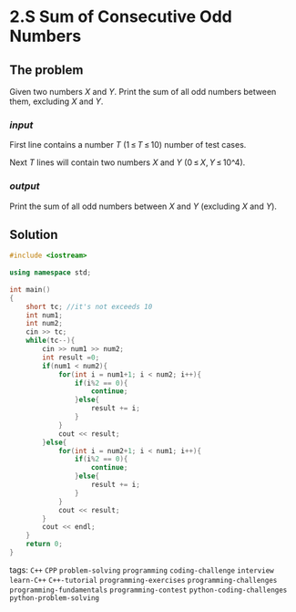 # 2.S Sum of Consecutive Odd Numbers

## The problem
Given two numbers *X* and *Y*. Print the sum of all odd numbers between them, excluding *X* and *Y*.

### *input*
First line contains a number *T* (1 ≤ *T* ≤ 10) number of test cases.

Next *T* lines will contain two numbers *X* and *Y* (0 ≤ *X*, *Y* ≤ 10^4).
### *output*
Print the sum of all odd numbers between *X* and *Y* (excluding *X* and *Y*).

## Solution

```C++
#include <iostream>
 
using namespace std;
 
int main()
{
    short tc; //it's not exceeds 10
    int num1;
    int num2;
    cin >> tc;
    while(tc--){
        cin >> num1 >> num2;
        int result =0;
        if(num1 < num2){
            for(int i = num1+1; i < num2; i++){
                if(i%2 == 0){
                    continue;
                }else{
                    result += i;
                }
            }
            cout << result;
        }else{
            for(int i = num2+1; i < num1; i++){
                if(i%2 == 0){
                    continue;
                }else{
                    result += i;
                }
            }
            cout << result;
        }
        cout << endl;
    }
    return 0;
}
```

tags: `C++`  `CPP`  `problem-solving`  `programming`  `coding-challenge`  `interview`
`learn-C++`  `C++-tutorial`  `programming-exercises`  `programming-challenges`  `programming-fundamentals`
`programming-contest`  `python-coding-challenges`  `python-problem-solving`
